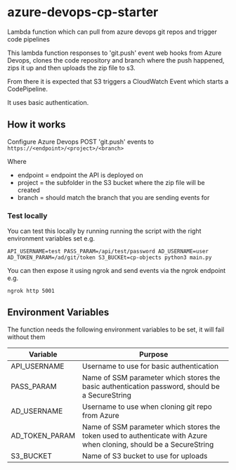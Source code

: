 # azure-devops-cp-starter
Lambda function which can pull from azure devops git repos and trigger code pipelines

This lambda function responses to 'git.push' event web hooks from Azure Devops, clones the code repository and branch where the push happened, zips it up and then uploads the zip file to s3.

From there it is expected that S3 triggers a CloudWatch Event which starts a CodePipeline.

It uses basic authentication.

## How it works

Configure Azure Devops POST 'git.push' events to ```https://<endpoint>/<project>/<branch>```
  
Where

* endpoint = endpoint the API is deployed on
* project = the subfolder in the S3 bucket where the zip file will be created
* branch = should match the branch that you are sending events for

### Test locally

You can test this locally by running running the script with the right environment variables set e.g.

```
API_USERNAME=test PASS_PARAM=/api/test/password AD_USERNAME=user AD_TOKEN_PARAM=/ad/git/token S3_BUCKEt=cp-objects python3 main.py
```

You can then expose it using ngrok and send events via the ngrok endpoint e.g.

```
ngrok http 5001
```

## Environment Variables

The function needs the following environment variables to be set, it will fail without them

|Variable|Purpose|
|---|---|
|API_USERNAME|Username to use for basic authentication|
|PASS_PARAM|Name of SSM parameter which stores the basic authentication password, should be a SecureString|
|AD_USERNAME|Username to use when cloning git repo from Azure|
|AD_TOKEN_PARAM|Name of SSM parameter which stores the token used to authenticate with Azure when cloning, should be a SecureString|
|S3_BUCKET|Name of S3 bucket to use for uploads|

